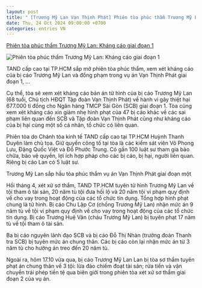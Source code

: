 ```yaml
---
layout: post
title: " [Trương Mỹ Lan Vạn Thịnh Phát] Phiên tòa phúc thẩm Trương Mỹ Lan: Kháng cáo giai đoạn 1"
date: Thu, 24 Oct 2024 09:00:00 +0700
categories: entries VN
---
```

[Phiên tòa phúc thẩm Trương Mỹ Lan: Kháng cáo giai đoạn 1](https://thanhnien.vn/sap-xet-xu-phuc-tham-vu-an-truong-my-lan-giai-doan-1-185241023210708837.htm)

![Phiên tòa phúc thẩm Trương Mỹ Lan: Kháng cáo giai đoạn 1](https://images2.thanhnien.vn/zoom/1200_630/528068263637045248/2024/10/23/truongmylan-170977134835293927557-58-0-1658-2560-crop-17296951812621742785240.jpg)

TAND cấp cao tại TP.HCM sắp mở phiên tòa phúc thẩm, xem xét kháng cáo của bị cáo Trương Mỹ Lan và đồng phạm trong vụ án Vạn Thịnh Phát giai đoạn 1, ...

Cụ thể, tòa sẽ xem xét kháng cáo bản án tử hình của bị cáo Trương Mỹ Lan (68 tuổi, Chủ tịch HĐQT Tập đoàn Vạn Thịnh Phát) về hành vi gây thiệt hại 677.000 tỉ đồng cho Ngân hàng TMCP Sài Gòn (SCB) giai đoạn 1. Tòa cũng xem xét kháng cáo xin giảm nhẹ hình phạt của 47 bị cáo khác về các sai phạm liên quan đến SCB và Tập đoàn Vạn Thịnh Phát cũng như kháng cáo của bị hại cùng một số cá nhân, tổ chức có liên quan.



Phiên tòa do Chánh tòa kinh tế TAND cấp cao tại TP.HCM Huỳnh Thanh Duyên làm chủ tọa. Giữ quyền công tố tại tòa là các kiểm sát viên Võ Phong Lưu, Đặng Quốc Việt và Đỗ Phước Trung. Có gần 100 luật sư tham gia bào chữa, bảo vệ quyền, lợi ích hợp pháp cho các bị cáo, bị hại, người liên quan. Riêng bị cáo Lan có 5 luật sư.

Trương Mỹ Lan sắp hầu tòa phúc thẩm vụ án Vạn Thịnh Phát giai đoạn một

Hồi tháng 4, xét xử sơ thẩm, TAND TP.HCM tuyên tử hình Trương Mỹ Lan về tội tham ô tài sản, 20 năm tù tội đưa hối lộ và 20 năm tội vi phạm quy định về cho vay trong hoạt động của các tổ chức tín dụng. Tổng hợp hình phạt chung là tử hình. Bị cáo Chu Lập Cơ (chồng Trương Mỹ Lan) nhận mức án 9 năm tù về tội vi phạm quy định về cho vay trong hoạt động của các tổ chức tín dụng. Bị cáo Trương Huệ Vân (cháu Trương Mỹ Lan) bị tuyên phạt 17 năm tù về tội tham ô tài sản.

Ba bị cáo nguyên lãnh đạo SCB và bị cáo Đỗ Thị Nhàn (trưởng đoàn Thanh tra SCB) bị tuyên mức án chung thân. Các bị cáo còn lại nhận mức án từ 3 năm tù cho hưởng án treo đến 20 năm tù.

Ngoài ra, hôm 17.10 vừa qua, bị cáo Trương Mỹ Lan Lan bị tòa sơ thẩm tuyên phạt án chung thân về 3 tội: lừa đảo chiếm đoạt tài sản; rửa tiền và vận chuyển trái phép tiền tệ qua biên giới trong phiên tòa xét xử sơ thẩm giai đoạn 2 của vụ án.

